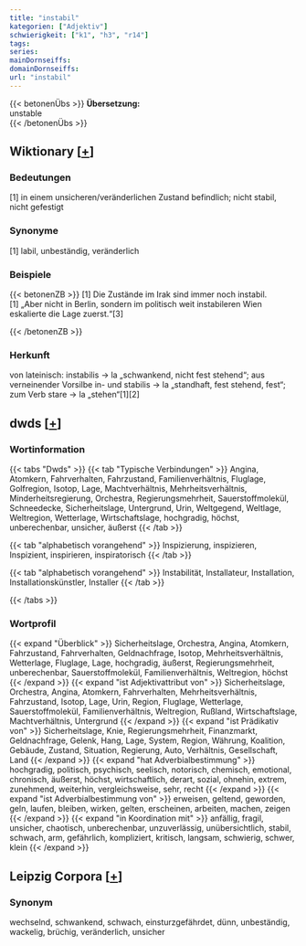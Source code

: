 ```yaml
---
title: "instabil"
kategorien: ["Adjektiv"]
schwierigkeit: ["k1", "h3", "r14"]
tags:
series:
mainDornseiffs:
domainDornseiffs:
url: "instabil"
---
```


{{< betonenÜbs >}}
**Übersetzung:**  
unstable  
{{< /betonenÜbs >}}

## Wiktionary [[+](https://de.wiktionary.org/wiki/instabil)]

### Bedeutungen
[1] in einem unsicheren/veränderlichen Zustand befindlich; nicht stabil, nicht gefestigt  

### Synonyme
[1] labil, unbeständig, veränderlich  

### Beispiele
{{< betonenZB >}}
[1] Die Zustände im Irak sind immer noch instabil.  
[1] „Aber nicht in Berlin, sondern im politisch weit instabileren Wien eskalierte die Lage zuerst.“[3]  

{{< /betonenZB >}}
### Herkunft
von lateinisch: instabilis → la „schwankend, nicht fest stehend“; aus verneinender Vorsilbe in- und stabilis → la  „standhaft, fest stehend, fest“; zum Verb stare → la „stehen“[1][2]  



## dwds [[+](https://www.dwds.de/wb/instabil)]

### Wortinformation
{{< tabs "Dwds" >}}
{{< tab "Typische Verbindungen" >}}
Angina, Atomkern, Fahrverhalten, Fahrzustand, Familienverhältnis, Fluglage, Golfregion, Isotop, Lage, Machtverhältnis, Mehrheitsverhältnis, Minderheitsregierung, Orchestra, Regierungsmehrheit, Sauerstoffmolekül, Schneedecke, Sicherheitslage, Untergrund, Urin, Weltgegend, Weltlage, Weltregion, Wetterlage, Wirtschaftslage, hochgradig, höchst, unberechenbar, unsicher, äußerst
{{< /tab >}}

{{< tab "alphabetisch vorangehend" >}}
Inspizierung, inspizieren, Inspizient, inspirieren, inspiratorisch
{{< /tab >}}

{{< tab "alphabetisch vorangehend" >}}
Instabilität, Installateur, Installation, Installationskünstler, Installer
{{< /tab >}}

{{< /tabs >}}

### Wortprofil
{{< expand "Überblick" >}} Sicherheitslage, Orchestra, Angina, Atomkern, Fahrzustand, Fahrverhalten, Geldnachfrage, Isotop, Mehrheitsverhältnis, Wetterlage, Fluglage, Lage, hochgradig, äußerst, Regierungsmehrheit, unberechenbar, Sauerstoffmolekül, Familienverhältnis, Weltregion, höchst {{< /expand >}}
{{< expand "ist Adjektivattribut von" >}} Sicherheitslage, Orchestra, Angina, Atomkern, Fahrverhalten, Mehrheitsverhältnis, Fahrzustand, Isotop, Lage, Urin, Region, Fluglage, Wetterlage, Sauerstoffmolekül, Familienverhältnis, Weltregion, Rußland, Wirtschaftslage, Machtverhältnis, Untergrund {{< /expand >}}
{{< expand "ist Prädikativ von" >}} Sicherheitslage, Knie, Regierungsmehrheit, Finanzmarkt, Geldnachfrage, Gelenk, Hang, Lage, System, Region, Währung, Koalition, Gebäude, Zustand, Situation, Regierung, Auto, Verhältnis, Gesellschaft, Land {{< /expand >}}
{{< expand "hat Adverbialbestimmung" >}} hochgradig, politisch, psychisch, seelisch, notorisch, chemisch, emotional, chronisch, äußerst, höchst, wirtschaftlich, derart, sozial, ohnehin, extrem, zunehmend, weiterhin, vergleichsweise, sehr, recht {{< /expand >}}
{{< expand "ist Adverbialbestimmung von" >}} erweisen, geltend, geworden, geln, laufen, bleiben, wirken, gelten, erscheinen, arbeiten, machen, zeigen {{< /expand >}}
{{< expand "in Koordination mit" >}} anfällig, fragil, unsicher, chaotisch, unberechenbar, unzuverlässig, unübersichtlich, stabil, schwach, arm, gefährlich, kompliziert, kritisch, langsam, schwierig, schwer, klein {{< /expand >}}

## Leipzig Corpora [[+](https://corpora.uni-leipzig.de/en/res?word=instabil&corpusId=deu_newscrawl-public_2018)]


### Synonym
wechselnd, schwankend, schwach, einsturzgefährdet, dünn, unbeständig, wackelig, brüchig, veränderlich, unsicher

